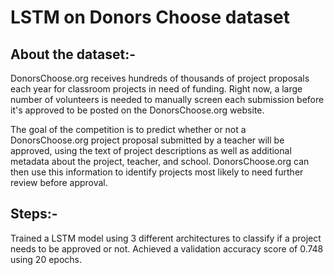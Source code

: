 # LSTM on Donors Choose dataset

## About the dataset:-
DonorsChoose.org receives hundreds of thousands of project proposals each year for classroom projects in need of funding. Right now, a large number of volunteers is needed to manually screen each submission before it's approved to be posted on the DonorsChoose.org website.

The goal of the competition is to predict whether or not a DonorsChoose.org project proposal submitted by a teacher will be approved, using the text of project descriptions as well as additional metadata about the project, teacher, and school. DonorsChoose.org can then use this information to identify projects most likely to need further review before approval.

## Steps:-
Trained a LSTM model using 3 different architectures to classify if a project needs to be approved or not. Achieved a validation accuracy score of 0.748 using 20 epochs.
